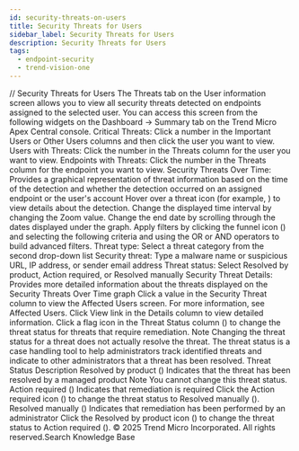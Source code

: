 ```yaml
---
id: security-threats-on-users
title: Security Threats for Users
sidebar_label: Security Threats for Users
description: Security Threats for Users
tags:
  - endpoint-security
  - trend-vision-one
---
```


/*<![CDATA[*/ $('#title').html($('meta[name=map-description]').attr('content')); /*]]>*/ Security Threats for Users The Threats tab on the User information screen allows you to view all security threats detected on endpoints assigned to the selected user. You can access this screen from the following widgets on the Dashboard → Summary tab on the Trend Micro Apex Central console. Critical Threats: Click a number in the Important Users or Other Users columns and then click the user you want to view. Users with Threats: Click the number in the Threats column for the user you want to view. Endpoints with Threats: Click the number in the Threats column for the endpoint you want to view. Security Threats Over Time: Provides a graphical representation of threat information based on the time of the detection and whether the detection occurred on an assigned endpoint or the user's account Hover over a threat icon (for example, ) to view details about the detection. Change the displayed time interval by changing the Zoom value. Change the end date by scrolling through the dates displayed under the graph. Apply filters by clicking the funnel icon () and selecting the following criteria and using the OR or AND operators to build advanced filters. Threat type: Select a threat category from the second drop-down list Security threat: Type a malware name or suspicious URL, IP address, or sender email address Threat status: Select Resolved by product, Action required, or Resolved manually Security Threat Details: Provides more detailed information about the threats displayed on the Security Threats Over Time graph Click a value in the Security Threat column to view the Affected Users screen. For more information, see Affected Users. Click View link in the Details column to view detailed information. Click a flag icon in the Threat Status column () to change the threat status for threats that require remediation. Note Changing the threat status for a threat does not actually resolve the threat. The threat status is a case handling tool to help administrators track identified threats and indicate to other administrators that a threat has been resolved. Threat Status Description Resolved by product () Indicates that the threat has been resolved by a managed product Note You cannot change this threat status. Action required () Indicates that remediation is required Click the Action required icon () to change the threat status to Resolved manually (). Resolved manually () Indicates that remediation has been performed by an administrator Click the Resolved by product icon () to change the threat status to Action required (). © 2025 Trend Micro Incorporated. All rights reserved.Search Knowledge Base